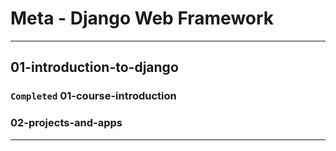 # Meta - Django Web Framework
_______________________________________________________________________________
## 01-introduction-to-django

### `Completed` 01-course-introduction 
### 02-projects-and-apps


_______________________________________________________________________________
